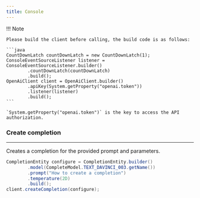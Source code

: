 ```yaml
---
title: Console
---
```


!!! Note

    Please build the client before calling, the build code is as follows:

    ```java
    CountDownLatch countDownLatch = new CountDownLatch(1);
    ConsoleEventSourceListener listener = ConsoleEventSourceListener.builder()
            .countDownLatch(countDownLatch)
            .build();
    OpenAiClient client = OpenAiClient.builder()
            .apiKey(System.getProperty("openai.token"))
            .listener(listener)
            .build();
    ```

    `System.getProperty("openai.token")` is the key to access the API authorization.

### Create completion

---

Creates a completion for the provided prompt and parameters.

```java
CompletionEntity configure = CompletionEntity.builder()
        .model(CompleteModel.TEXT_DAVINCI_003.getName())
        .prompt("How to create a completion")
        .temperature(2D)
        .build();
client.createCompletion(configure);
```
